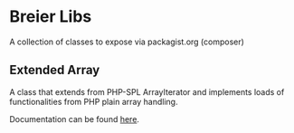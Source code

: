# Breier Libs
A collection of classes to expose via packagist.org (composer)

## Extended Array
A class that extends from PHP-SPL ArrayIterator and implements
loads of functionalities from PHP plain array handling.

Documentation can be found [here](./src/ExtentedArray/README.md).
